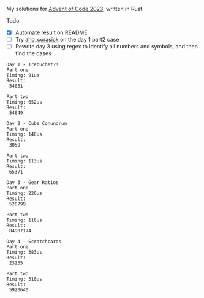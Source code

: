 My solutions for [Advent of Code 2023](https://adventofcode.com/2023), written in Rust.

Todo
- [x] Automate result on README
- [ ] Try [aho_corasick](https://crates.io/crates/aho-corasick) on the day 1 part2 case
- [ ] Rewrite day 3 using regex to identify all numbers and symbols, and then find the cases

```
Day 1 - Trebuchet?!
Part one
Timing: 91us
Result:
 54081

Part two
Timing: 652us
Result:
 54649

Day 2 - Cube Conundrum
Part one
Timing: 148us
Result:
 3059

Part two
Timing: 113us
Result:
 65371

Day 3 - Gear Ratios
Part one
Timing: 226us
Result:
 528799

Part two
Timing: 116us
Result:
 84907174

Day 4 - Scratchcards
Part one
Timing: 383us
Result:
 23235

Part two
Timing: 310us
Result:
 5920640
```
